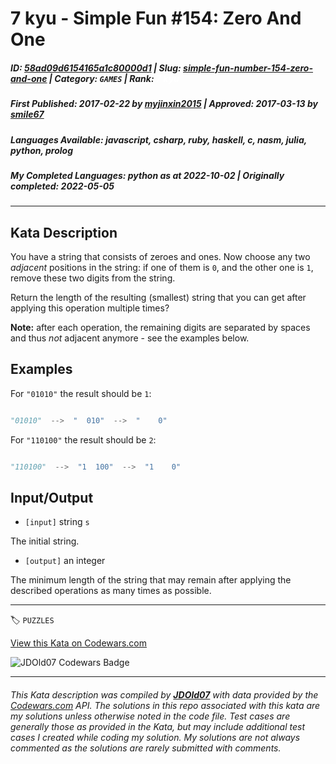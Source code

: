 # 7 kyu - Simple Fun #154: Zero And One

##### **ID**: [58ad09d6154165a1c80000d1](https://www.codewars.com/kata/58ad09d6154165a1c80000d1) | **Slug**: [simple-fun-number-154-zero-and-one](https://www.codewars.com/kata/58ad09d6154165a1c80000d1) | **Category**: `GAMES` | **Rank**: <span style="color:white">7 kyu</span>

##### **First Published**: 2017-02-22 ***by*** [myjinxin2015](https://www.codewars.com/users/myjinxin2015) | **Approved**: 2017-03-13 ***by*** [smile67](https://www.codewars.com/users/smile67)

##### **Languages Available**: javascript, csharp, ruby, haskell, c, nasm, julia, python, prolog

##### **My Completed Languages**: python ***as at*** 2022-10-02 | **Originally completed**: 2022-05-05

---

## Kata Description


You have a string that consists of zeroes and ones. Now choose any two *adjacent* positions in the string: if one of them is `0`, and the other one is `1`, remove these two digits from the string.



Return the length of the resulting (smallest) string that you can get after applying this operation multiple times?



**Note:** after each operation, the remaining digits are separated by spaces and thus *not* adjacent anymore - see the examples below.





## Examples



 For `"01010"` the result should be `1`:

 

```python

"01010"  -->  "  010"  -->  "    0"

```

 

 

 For `"110100"` the result should be `2`:



```python

"110100"  -->  "1  100"  -->  "1    0"

```





## Input/Output



 - `[input]` string `s`



  The initial string.



 - `[output]` an integer



  The minimum length of the string that may remain after applying the described operations as many times as possible.



---


🏷 `PUZZLES`


[View this Kata on Codewars.com](https://www.codewars.com/kata/58ad09d6154165a1c80000d1)

![](https://www.codewars.com/users/jdold07/badges/large "JDOld07 Codewars Badge")

---

###### *This Kata description was compiled by [**JDOld07**](https://tpstech.dev) with data provided by the [Codewars.com](https://www.codewars.com) API.  The solutions in this repo associated with this kata are my solutions unless otherwise noted in the code file.  Test cases are generally those as provided in the Kata, but may include additional test cases I created while coding my solution.  My solutions are not always commented as the solutions are rarely submitted with comments.*
